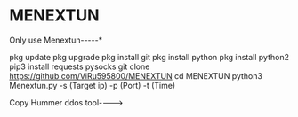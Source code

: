 # MENEXTUN
Only use Menextun-----*

pkg update
pkg upgrade
pkg install git
pkg install python
pkg install python2
pip3 install requests pysocks
git clone https://github.com/ViRu595800/MENEXTUN
cd MENEXTUN
python3 Menextun.py -s (Target ip) -p (Port) -t (Time)

Copy Hummer ddos tool---->
